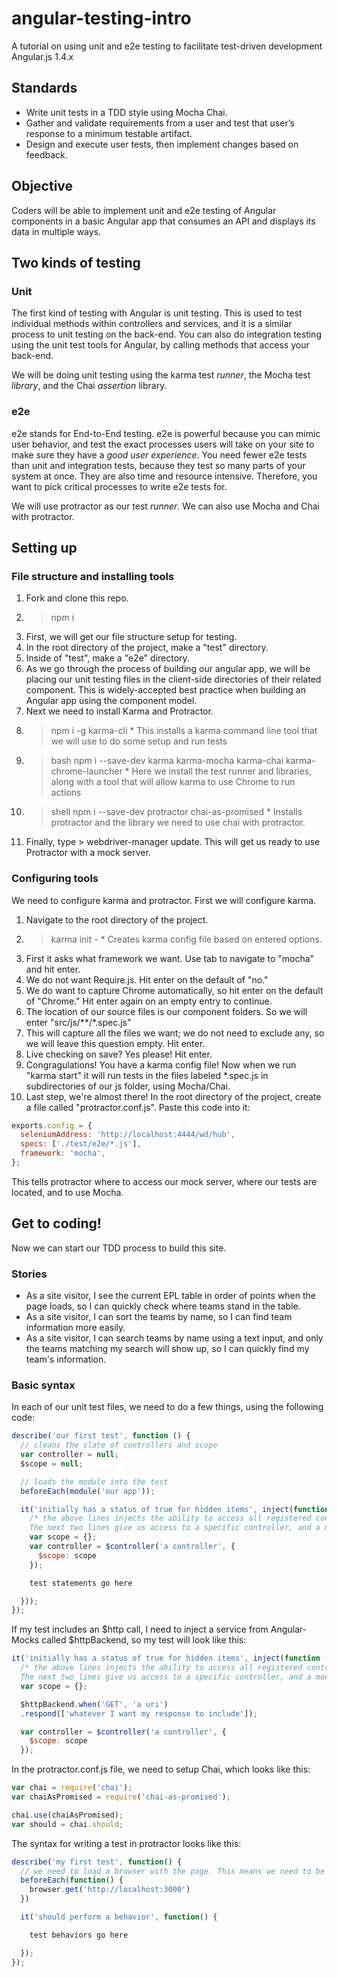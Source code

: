 # angular-testing-intro
A tutorial on using unit and e2e testing to facilitate test-driven development Angular.js 1.4.x

## Standards
* Write unit tests in a TDD style using Mocha Chai.
* Gather and validate requirements from a user and test that user’s response to a minimum testable artifact.
* Design and execute user tests, then implement changes based on feedback.


## Objective
Coders will be able to implement unit and e2e testing of Angular components in a basic Angular app that consumes an API and displays its data in multiple ways.

## Two kinds of testing

### Unit
The first kind of testing with Angular is unit testing. This is used to test individual methods within controllers and services, and it is a similar process to unit testing on the back-end. You can also do integration testing using the unit test tools for Angular, by calling methods that access your back-end.

We will be doing unit testing using the karma test *runner*, the Mocha test *library*, and the Chai *assertion* library.

### e2e
e2e stands for End-to-End testing. e2e is powerful because you can mimic user behavior, and test the exact processes users will take on your site to make sure they have a *good user experience*. You need fewer e2e tests than unit and integration tests, because they test so many parts of your system at once. They are also time and resource intensive. Therefore, you want to pick critical processes to write e2e tests for.

We will use protractor as our test *runner*. We can also use Mocha and Chai with protractor.

## Setting up
### File structure and installing tools
1. Fork and clone this repo.
1. > npm i
1. First, we will get our file structure setup for testing.
  1. In the root directory of the project, make a "test" directory.
  1. Inside of "test", make a "e2e" directory.
  1. As we go through the process of building our angular app, we will be placing our unit testing files in the client-side directories of their related component. This is widely-accepted best practice when building an Angular app using the component model.
1. Next we need to install Karma and Protractor.
  1. > npm i -g karma-cli
    * This installs a karma command line tool that we will use to do some setup and run tests
  1. > bash npm i --save-dev karma karma-mocha karma-chai karma-chrome-launcher
    * Here we install the test runner and libraries, along with a tool that will allow karma to use Chrome to run actions
  1. > shell npm i --save-dev protractor chai-as-promised
    * Installs protractor and the library we need to use chai with protractor.
  1. Finally, type > webdriver-manager update. This will get us ready to use Protractor with a mock server.

### Configuring tools
We need to configure karma and protractor. First we will configure karma.
  1. Navigate to the root directory of the project.
  1. > karma init -
    * Creates karma config file based on entered options.
  1. First it asks what framework we want. Use tab to navigate to "mocha" and hit enter.
  1. We do not want Require.js. Hit enter on the default of "no."
  1. We do want to capture Chrome automatically, so hit enter on the default of "Chrome." Hit enter again on an empty entry to continue.
  1. The location of our source files is our component folders. So we will enter "src/js/\*\*/\*.spec.js"
  1. This will capture all the files we want; we do not need to exclude any, so we will leave this question empty. Hit enter.
  1. Live checking on save? Yes please! Hit enter.
  1. Congragulations! You have a karma config file! Now when we run "karma start" it will run tests in the files labeled \*.spec.js in subdirectories of our js folder, using Mocha/Chai.
  1. Last step, we're almost there! In the root directory of the project, create a file called "protractor.conf.js". Paste this code into it:
```javascript
exports.config = {
  seleniumAddress: 'http://localhost:4444/wd/hub',
  specs: ['./test/e2e/*.js'],
  framework: 'mocha',
};
```
This tells protractor where to access our mock server, where our tests are located, and to use Mocha.

## Get to coding!
Now we can start our TDD process to build this site.

### Stories
* As a site visitor, I see the current EPL table in order of points when the page loads, so I can quickly check where teams stand in the table.
* As a site visitor, I can sort the teams by name, so I can find team information more easily.
* As a site visitor, I can search teams by name using a text input, and only the teams matching my search will show up, so I can quickly find my team's information.

### Basic syntax
In each of our unit test files, we need to do a few things, using the following code:
```javascript
describe('our first test', function () {
  // cleans the slate of controllers and scope
  var controller = null;
  $scope = null;

  // loads the module into the test
  beforeEach(module('our app'));

  it('initially has a status of true for hidden items', inject(function ($controller) {
    /* the above lines injects the ability to access all registered controllers in the test.
    The next two lines give us access to a specific controller, and a mock scope for that controller */
    var scope = {};
    var controller = $controller('a controller', {
      $scope: scope
    });

    test statements go here

  }));
});
```

If my test includes an $http call, I need to inject a service from Angular-Mocks called $httpBackend, so my test will look like this:
```javascript
it('initially has a status of true for hidden items', inject(function ($controller, $httpBackend) {
  /* the above lines injects the ability to access all registered controllers in the test.
  The next two lines give us access to a specific controller, and a mock scope for that controller */
  var scope = {};

  $httpBackend.when('GET', 'a uri')
  .respond(['whatever I want my response to include']);

  var controller = $controller('a controller', {
    $scope: scope
  });
```

In the protractor.conf.js file, we need to setup Chai, which looks like this:
```javascript
var chai = require('chai');
var chaiAsPromised = require('chai-as-promised');

chai.use(chaiAsPromised);
var should = chai.should;
```

The syntax for writing a test in protractor looks like this:

```javascript
describe('my first test', function() {
  // we need to load a browser with the page. This means we need to be running the app via http-server/nodemon/etc. The port will be whatever port your page is served to.
  beforeEach(function() {
    browser.get('http://localhost:3000')
  })

  it('should perform a behavior', function() {

    test behaviors go here

  });
});
```
